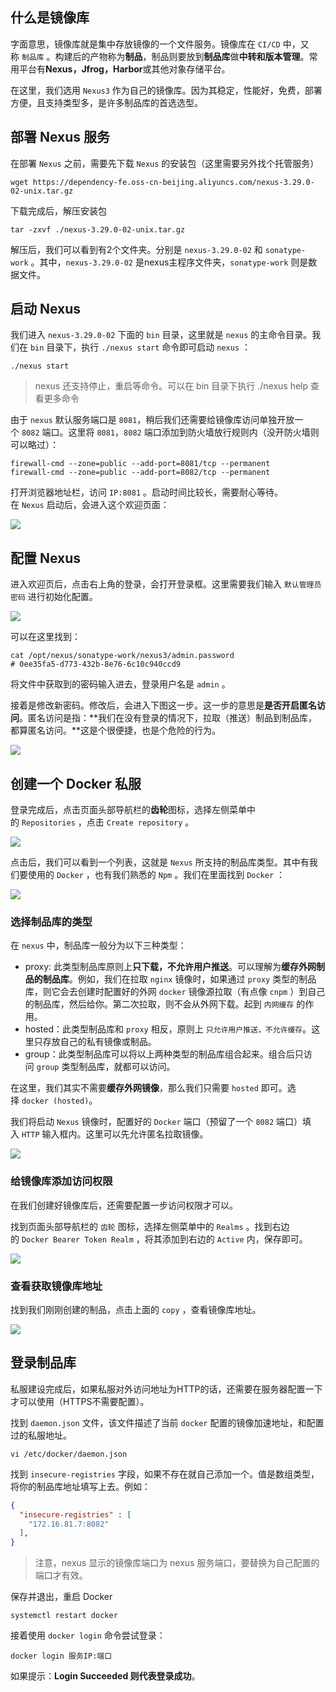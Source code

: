 ## 什么是镜像库

字面意思，镜像库就是集中存放镜像的一个文件服务。镜像库在 `CI/CD` 中，又称 `制品库` 。构建后的产物称为**制品**，制品则要放到**制品库**做**中转和版本管理**。常用平台有**Nexus，Jfrog，Harbor**或其他对象存储平台。

在这里，我们选用 `Nexus3` 作为自己的镜像库。因为其稳定，性能好，免费，部署方便，且支持类型多，是许多制品库的首选选型。

## 部署 Nexus 服务

在部署 `Nexus` 之前，需要先下载 `Nexus` 的安装包（这里需要另外找个托管服务）

```shell
wget https://dependency-fe.oss-cn-beijing.aliyuncs.com/nexus-3.29.0-02-unix.tar.gz
```

下载完成后，解压安装包

```shell
tar -zxvf ./nexus-3.29.0-02-unix.tar.gz
```

解压后，我们可以看到有2个文件夹。分别是 `nexus-3.29.0-02` 和 `sonatype-work` 。其中，`nexus-3.29.0-02` 是nexus主程序文件夹，`sonatype-work` 则是数据文件。

## 启动 Nexus

我们进入 `nexus-3.29.0-02` 下面的 `bin` 目录，这里就是 `nexus` 的主命令目录。我们在 `bin` 目录下，执行 `./nexus start` 命令即可启动 `nexus` ：

```shell
./nexus start
```

> nexus 还支持停止，重启等命令。可以在 bin 目录下执行 ./nexus help 查看更多命令

由于 `nexus` 默认服务端口是 `8081`，稍后我们还需要给镜像库访问单独开放一个 `8082` 端口。这里将 `8081`，`8082` 端口添加到防火墙放行规则内（没开防火墙则可以略过）：

```shell
firewall-cmd --zone=public --add-port=8081/tcp --permanent
firewall-cmd --zone=public --add-port=8082/tcp --permanent
```

打开浏览器地址栏，访问 `IP:8081` 。启动时间比较长，需要耐心等待。在 `Nexus` 启动后，会进入这个欢迎页面：

![](../youdaonote-images/Pasted%20image%2020230417234351.png)

## 配置 Nexus

进入欢迎页后，点击右上角的登录，会打开登录框。这里需要我们输入 `默认管理员密码` 进行初始化配置。

![](../youdaonote-images/Pasted%20image%2020230417234408.png)

可以在这里找到：

```shell
cat /opt/nexus/sonatype-work/nexus3/admin.password
# 0ee35fa5-d773-432b-8e76-6c10c940ccd9
```

将文件中获取到的密码输入进去，登录用户名是 `admin` 。

接着是修改新密码。修改后，会进入下图这一步。这一步的意思是**是否开启匿名访问**。匿名访问是指：**我们在没有登录的情况下，拉取（推送）制品到制品库，都算匿名访问。**这是个很便捷，也是个危险的行为。

![](../youdaonote-images/Pasted%20image%2020230417234438.png)

## 创建一个 Docker 私服

登录完成后，点击页面头部导航栏的**齿轮**图标，选择左侧菜单中的 `Repositories` ，点击 `Create repository` 。

![](../youdaonote-images/Pasted%20image%2020230417234605.png)

点击后，我们可以看到一个列表，这就是 `Nexus` 所支持的制品库类型。其中有我们要使用的 `Docker` ，也有我们熟悉的 `Npm` 。我们在里面找到 `Docker` ：

![](../youdaonote-images/Pasted%20image%2020230417234927.png)

### 选择制品库的类型

在 `nexus` 中，制品库一般分为以下三种类型：

-   proxy: 此类型制品库原则上**只下载，不允许用户推送**。可以理解为**缓存外网制品的制品库**。例如，我们在拉取 `nginx` 镜像时，如果通过 `proxy` 类型的制品库，则它会去创建时配置好的外网 `docker` 镜像源拉取（有点像 `cnpm` ）到自己的制品库，然后给你。第二次拉取，则不会从外网下载。起到 `内网缓存` 的作用。
-   hosted：此类型制品库和 `proxy` 相反，原则上 `只允许用户推送，不允许缓存`。这里只存放自己的私有镜像或制品。
-   group：此类型制品库可以将以上两种类型的制品库组合起来。组合后只访问 `group` 类型制品库，就都可以访问。

在这里，我们其实不需要**缓存外网镜像**，那么我们只需要 `hosted` 即可。选择 `docker (hosted)`。

我们将启动 `Nexus` 镜像时，配置好的 `Docker` 端口（预留了一个 `8082` 端口）填入 `HTTP` 输入框内。这里可以先允许匿名拉取镜像。

![](../youdaonote-images/Pasted%20image%2020230417235054.png)

### 给镜像库添加访问权限

在我们创建好镜像库后，还需要配置一步访问权限才可以。

找到页面头部导航栏的 `齿轮` 图标，选择左侧菜单中的 `Realms` 。找到右边的 `Docker Bearer Token Realm` ，将其添加到右边的 `Active` 内，保存即可。

![](../youdaonote-images/Pasted%20image%2020230417235152.png)

### 查看获取镜像库地址

找到我们刚刚创建的制品，点击上面的 `copy` ，查看镜像库地址。

![](../youdaonote-images/Pasted%20image%2020230417235215.png)

## 登录制品库

私服建设完成后，如果私服对外访问地址为HTTP的话，还需要在服务器配置一下才可以使用（HTTPS不需要配置）。

找到 `daemon.json` 文件，该文件描述了当前 `docker` 配置的镜像加速地址，和配置过的私服地址。

```shell
vi /etc/docker/daemon.json
```

找到 `insecure-registries` 字段，如果不存在就自己添加一个。值是数组类型，将你的制品库地址填写上去。例如：

```json
{
  "insecure-registries" : [
    "172.16.81.7:8082"
  ],
}
```

> 注意，nexus 显示的镜像库端口为 nexus 服务端口，要替换为自己配置的端口才有效。

保存并退出，重启 Docker

```shell
systemctl restart docker
```

接着使用 `docker login` 命令尝试登录：

```shell
docker login 服务IP:端口
```

如果提示：**Login Succeeded 则代表登录成功**。
